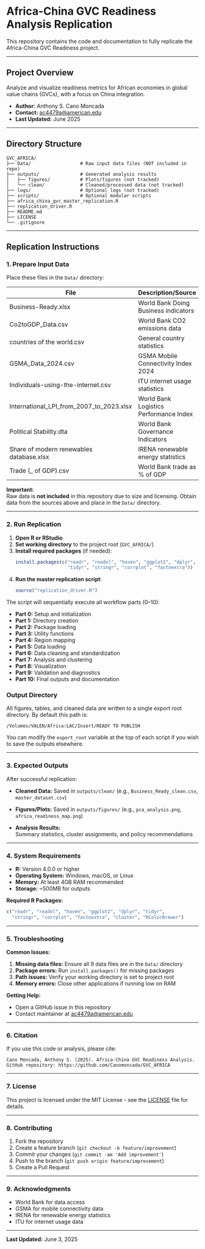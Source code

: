 # Africa-China GVC Readiness Analysis Replication

This repository contains the code and documentation to fully replicate the Africa-China GVC Readiness project.

---

## Project Overview

Analyze and visualize readiness metrics for African economies in global value chains (GVCs), with a focus on China integration.

- **Author:** Anthony S. Cano Moncada
- **Contact:** ac4479a@american.edu
- **Last Updated:** June 2025

---

## Directory Structure

```
GVC_AFRICA/
├── Data/                  # Raw input data files (NOT included in repo)
├── outputs/               # Generated analysis results
│   ├── figures/           # Plots/figures (not tracked)
│   └── clean/             # Cleaned/processed data (not tracked)
├── logs/                  # Optional logs (not tracked)
├── scripts/               # Optional modular scripts
├── africa_china_gvc_master_replication.R
├── replication_driver.R
├── README.md
├── LICENSE
└── .gitignore
```

---

## Replication Instructions

### 1. Prepare Input Data

Place these files in the `Data/` directory:

| File                                      | Description/Source                            |
|--------------------------------------------|-----------------------------------------------|
| Business-Ready.xlsx                        | World Bank Doing Business indicators         |
| Co2toGDP_Data.csv                          | World Bank CO2 emissions data                |
| countries of the world.csv                 | General country statistics                    |
| GSMA_Data_2024.csv                         | GSMA Mobile Connectivity Index 2024          |
| Individuals-using-the-internet.csv         | ITU internet usage statistics                |
| International_LPI_from_2007_to_2023.xlsx   | World Bank Logistics Performance Index       |
| Political Stability.dta                    | World Bank Governance Indicators             |
| Share of modern renewables database.xlsx   | IRENA renewable energy statistics            |
| Trade (_ of GDP).csv                       | World Bank trade as % of GDP                 |

**Important:**  
Raw data is **not included** in this repository due to size and licensing. Obtain data from the sources above and place in the `Data/` directory.

---

### 2. Run Replication

1. **Open R or RStudio**
2. **Set working directory** to the project root (`GVC_AFRICA/`)
3. **Install required packages** (if needed):
   ```r
   install.packages(c("readr", "readxl", "haven", "ggplot2", "dplyr", 
                      "tidyr", "stringr", "corrplot", "factoextra"))
   ```
4. **Run the master replication script**:
   ```r
   source("replication_driver.R")
   ```

The script will sequentially execute all workflow parts (0–10):
- **Part 0:** Setup and initialization
- **Part 1:** Directory creation
- **Part 2:** Package loading
- **Part 3:** Utility functions
- **Part 4:** Region mapping
- **Part 5:** Data loading
- **Part 6:** Data cleaning and standardization
- **Part 7:** Analysis and clustering
- **Part 8:** Visualization
- **Part 9:** Validation and diagnostics
- **Part 10:** Final outputs and documentation

### Output Directory

All figures, tables, and cleaned data are written to a single export root
directory. By default this path is:

```
/Volumes/VALEN/Africa:LAC/Insert/READY TO PUBLISH
```

You can modify the `export_root` variable at the top of each script if you wish
to save the outputs elsewhere.

---

### 3. Expected Outputs

After successful replication:

- **Cleaned Data:**
  Saved in `outputs/clean/` (e.g., `Business_Ready_clean.csv`, `master_dataset.csv`)

- **Figures/Plots:**
  Saved in `outputs/figures/` (e.g., `pca_analysis.png`, `africa_readiness_map.png`)

- **Analysis Results:**  
  Summary statistics, cluster assignments, and policy recommendations

---

### 4. System Requirements

- **R:** Version 4.0.0 or higher
- **Operating System:** Windows, macOS, or Linux
- **Memory:** At least 4GB RAM recommended
- **Storage:** ~500MB for outputs

**Required R Packages:**
```r
c("readr", "readxl", "haven", "ggplot2", "dplyr", "tidyr", 
  "stringr", "corrplot", "factoextra", "cluster", "RColorBrewer")
```

---

### 5. Troubleshooting

**Common Issues:**

1. **Missing data files:** Ensure all 9 data files are in the `Data/` directory
2. **Package errors:** Run `install.packages()` for missing packages
3. **Path issues:** Verify your working directory is set to project root
4. **Memory errors:** Close other applications if running low on RAM

**Getting Help:**
- Open a GitHub issue in this repository
- Contact maintainer at ac4479a@american.edu

---

### 6. Citation

If you use this code or analysis, please cite:

```
Cano Moncada, Anthony S. (2025). Africa-China GVC Readiness Analysis. 
GitHub repository: https://github.com/Canomoncada/GVC_AFRICA
```

---

### 7. License

This project is licensed under the MIT License - see the [LICENSE](LICENSE) file for details.

---

### 8. Contributing

1. Fork the repository
2. Create a feature branch (`git checkout -b feature/improvement`)
3. Commit your changes (`git commit -am 'Add improvement'`)
4. Push to the branch (`git push origin feature/improvement`)
5. Create a Pull Request

---

### 9. Acknowledgments

- World Bank for data access
- GSMA for mobile connectivity data
- IRENA for renewable energy statistics
- ITU for internet usage data

---

**Last Updated:** June 3, 2025
